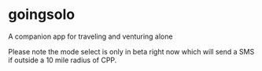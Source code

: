 # goingsolo
A companion app for traveling and venturing alone

Please note the mode select is only in beta right now which will send a SMS if outside a 10 mile radius of CPP.